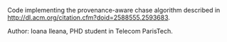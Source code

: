 Code implementing the provenance-aware chase algorithm described in http://dl.acm.org/citation.cfm?doid=2588555.2593683.

Author: Ioana Ileana, PHD student in Telecom ParisTech.
